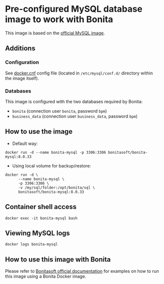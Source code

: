 # Pre-configured MySQL database image to work with Bonita

This image is based on the [official MySQL image](https://hub.docker.com/_/mysql).

## Additions

### Configuration

See [docker.cnf](https://github.com/Bonitasoft-Community/bonita-database-docker/blob/main/mysql/8.0/docker.cnf) config
file (located in `/etc/mysql/conf.d/` directory within the image itself).

### Databases

This image is configured with the two databases required by Bonita:

* `bonita` (connection user `bonita`, password `bpm`)
* `business_data` (connection user `business_data`, password `bpm`)

## How to use the image

- Default way:

```shell
docker run -d --name bonita-mysql -p 3306:3306 bonitasoft/bonita-mysql:8.0.33
```

- Using local volume for backup/restore:

```shell
docker run -d \
      --name bonita-mysql \
      -p 3306:3306 \
      -v /my/sql/folder:/opt/bonita/sql \
      bonitasoft/bonita-mysql:8.0.33
```

## Container shell access

```shell
docker exec -it bonita-mysql bash
```

## Viewing MySQL logs

```shell
docker logs bonita-mysql
```

## How to use this image with Bonita

Please refer to [Bonitasoft official documentation](https://documentation.bonitasoft.com/bonita/latest/runtime/bonita-docker-installation)
for examples on how to run this image using a Bonita Docker image.
